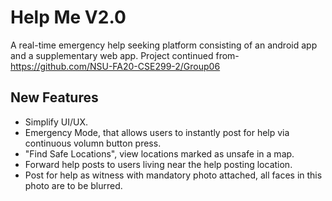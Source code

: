 # Help Me V2.0

A real-time emergency help seeking platform consisting of an android app and a supplementary web app. Project continued from- <https://github.com/NSU-FA20-CSE299-2/Group06>

## New Features

- Simplify UI/UX.
- Emergency Mode, that allows users to instantly post for help via continuous volumn button press.
- "Find Safe Locations", view locations marked as unsafe in a map.
- Forward help posts to users living near the help posting location.
- Post for help as witness with mandatory photo attached, all faces in this photo are to be blurred.
